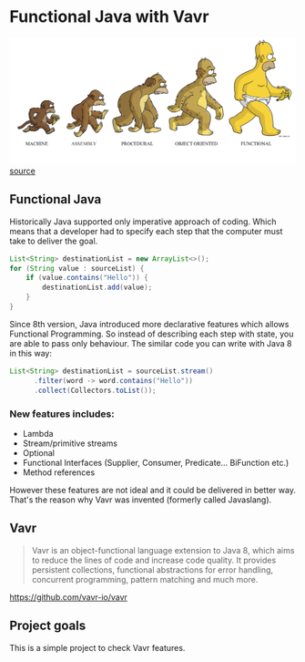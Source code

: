 # Functional Java with Vavr
![](docs/functional.png)
[source](https://shastri-shankar9.medium.com/functional-programming-in-scala-through-q-as-part-1-45802a72d62a)
## Functional Java
Historically Java supported only imperative approach of coding. Which means that a developer had to specify each step that the computer must take to deliver the goal. 
```java
List<String> destinationList = new ArrayList<>();
for (String value : sourceList) {
    if (value.contains("Hello")) {
        destinationList.add(value);
    }
}
```
Since 8th version, Java introduced more declarative features which allows Functional Programming. So instead of describing each step with state, you are able to pass only behaviour. The similar code you can write with Java 8 in this way:
```java
List<String> destinationList = sourceList.stream()
      .filter(word -> word.contains("Hello"))
      .collect(Collectors.toList());
```

### New features includes:
* Lambda
* Stream/primitive streams
* Optional
* Functional Interfaces (Supplier, Consumer, Predicate...  BiFunction etc.)
* Method references

However these features are not ideal and it could be delivered in better way. That's the reason why Vavr was invented (formerly called Javaslang). 

## Vavr

>Vavr is an object-functional language extension to Java 8, which aims to reduce the lines of code and increase code quality. It provides persistent collections, functional abstractions for error handling, concurrent programming, pattern matching and much more.

https://github.com/vavr-io/vavr

## Project goals
This is a simple project to check Vavr features. 